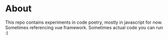 # About
This repo contains experiments in code poetry, mostly in javascript for now.   
Sometimes referencing vue framework. Sometimes actual code you can run :)  
